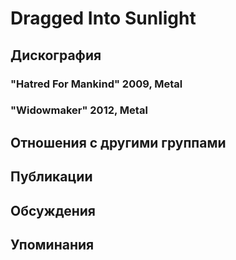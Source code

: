 # Dragged Into Sunlight



## Дискография

### "Hatred For Mankind" 2009, Metal



### "Widowmaker" 2012, Metal




## Отношения с другими группами


## Публикации


## Обсуждения


## Упоминания

